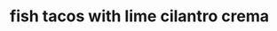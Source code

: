 ---
id: 5d2b9ab4b868ec0014d743c3
servings:
notes:
directions: 'step 1
preheat oven to 425°.

step 2
to prepare crema
 combine the first 8 ingredients in a small bowl; set aside.

step 3
to prepare tacos
 combine cumin and next 5 ingredients (through garlic powder) in a small bowl; sprinkle spice mixture evenly over both sides of fish. place fish on a baking sheet coated with cooking spray. bake at 425° for 9 minutes or until fish flakes easily when tested with a fork or until desired degree of doneness. place fish in a bowl; break into pieces with a fork. heat tortillas according to package directions. divide fish evenly among tortillas; top each with 1/4 cup cabbage and 1 tablespoon crema.'
ingredients: 'crema:
1/4 cup thinly sliced green onions
1/4 cup chopped fresh cilantro
3 tablespoons fat-free mayonnaise
3 tablespoons reduced-fat sour cream
1 teaspoon grated lime rind
1 1/2 teaspoons fresh lime juice
1/4 teaspoon salt
1 garlic clove
 minced

tacos:  1 teaspoon ground cumin
1 teaspoon ground coriander
1/2 teaspoon smoked paprika
1/4 teaspoon ground red pepper
1/8 teaspoon salt
1/8 teaspoon garlic powder
1 1/2 pounds red snapper fillets cooking spray
8 (6-inch) corn tortillas
2 cups shredded cabbage'
rating: 5
ease: easy
img:
category: main course
href: 'https: //www.myrecipes.com/recipe/fish-tacos-with-lime-cilantro-crema'
totalTime:
cookTime:
prepTime:
title: fish tacos with lime cilantro crema
slug: fish-tacos-with-lime-cilantro-crema
---